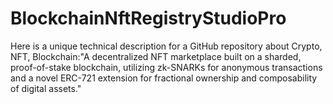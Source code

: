 # BlockchainNftRegistryStudioPro
Here is a unique technical description for a GitHub repository about Crypto, NFT, Blockchain:"A decentralized NFT marketplace built on a sharded, proof-of-stake blockchain, utilizing zk-SNARKs for anonymous transactions and a novel ERC-721 extension for fractional ownership and composability of digital assets."
